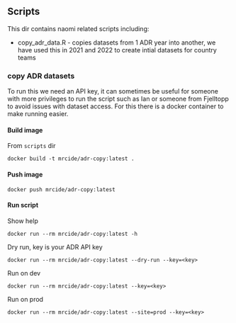 ## Scripts

This dir contains naomi related scripts including:

* copy_adr_data.R - copies datasets from 1 ADR year into another, we have used this in 2021 and 2022 to create intial datasets for country teams

### copy ADR datasets

To run this we need an API key, it can sometimes be useful for someone with more privileges to run the script such as Ian or someone from Fjelltopp to avoid issues with dataset access. For this there is a docker container to make running easier.

#### Build image 

From `scripts` dir
```
docker build -t mrcide/adr-copy:latest .
```

#### Push image

```
docker push mrcide/adr-copy:latest
```

#### Run script

Show help
```
docker run --rm mrcide/adr-copy:latest -h
```

Dry run, key is your ADR API key
```
docker run --rm mrcide/adr-copy:latest --dry-run --key=<key>
```

Run on dev
```
docker run --rm mrcide/adr-copy:latest --key=<key>
```

Run on prod
```
docker run --rm mrcide/adr-copy:latest --site=prod --key=<key>
```
